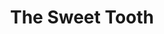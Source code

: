 ---
title: "The Sweet Tooth"
slug: "sweet-tooth"
description: "In het tweede jaar ontwikkelden de studenten een huisstijl voor een foodtruck-concept. 
              Anthony bracht zijn frozen yoghurt via een kleurrijk communicatieconcept aan de man"
type: "intern"
members:
    - name: "Anthony Nys"
      direction: "Crossmedia Ontwerp"
      subdirection: "Graphic Design"
      disk: "2de jaar"
thumbnail:
    url: "thumb.png"
    alt: ""
    height: 1
    width: 1
    text-color: "f05384"
    background-color: "f05384"
media:
    - url: "1.jpg"
      type: "image"
    - url: "2.jpg"
      type: "image"
      text: "'Branded' communicatie vertrekt in de meeste gevallen vanuit een logo. Een logo kan makkelijk gereproduceerd worden, maar voor het er is worden vele uren besteed aan ontwerpwerk, besprekingen en bijschaven "
    - url: "3.jpg"
      type: "image"
    - url: "sweetvan.jpg"
      type: "image"
      text: "Een mockup van de Sweet Tooth foodtruck. Hiermee geef je de klant al een hele goede indruk van hoe de uiteindelijke truck er zal uitzien"

created: 20/01/2017
order: 8
---